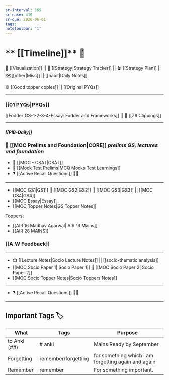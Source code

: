 ```yaml
---
sr-interval: 365
sr-ease: 410
sr-due: 2026-06-01
tags: 
notetoolbar: "1"
---
```

# ** [[Timeline]]** 📅

🍉 [[Visualization]] || 🎯 [[Strategy|Strategy Tracker]] || 🪴 [[Strategy Plan]] || 🗺️[[other|Misc]] || [[habit|Daily Notes]] 

©️ [[Good topper copies]] || [[Original PYQs]] 

---
###  [[01 PYQs|PYQs]]
[[Fodder|GS-1-2-3-4-Essay: Fodder and Frameworks]] || 📜 [[Z9 Clippings]] 

---

##### [[PIB-Daily]]

### 🏢 [[MOC Prelims and Foundation|CORE]] *prelims GS, lectures and foundation*
 - 🔢 [[MOC - CSAT|CSAT]]
 - 🧠 [[Mock Test Prelims|MCQ Mocks Test Learnings]] 
 - ❓ [[Active Recall Questions]] 🤔🤔

---
- [[MOC GS1|GS1]] || [[MOC GS2|GS2]] || [[MOC GS3|GS3]] || [[MOC GS4|GS4]]
- [[MOC Essay|Essay]]
- [[MOC Topper Notes|GS Topper Notes]]

Toppers;
- [[AIR 16 Madhav Agarwal| AIR 16 Mains]]
- [[AIR 28 MAINS]]

### [[A.W Feedback]]

---

-  📺 [[Lecture Notes|Socio Lecture Notes]] || [[socio-thematic analysis]]
- [[MOC Socio Paper 1| Socio Paper 1]] ||  [[MOC Socio Paper 2| Socio Paper 2]]
- [[MOC Socio Topper Notes|Socio Toppers Notes]]
---
 - ❓ [[Active Recall Questions]] 🤔🤔
---

## Important Tags 🏷️

| What         | Tags                | Purpose                                             |
| ------------ | ------------------- | --------------------------------------------------- |
| to Anki (##) | # anki              | Mains Ready by September                            |
| Forgetting   | remember/forgetting | for something which i am forgetting again and again |
| Remember     | remember            | For something important.                            |


